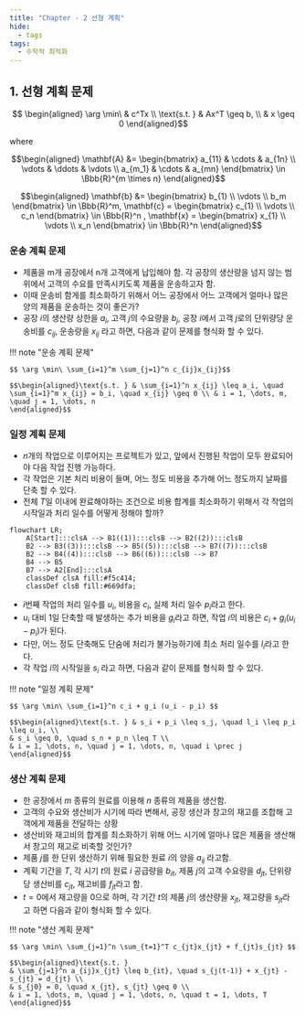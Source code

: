 ```yaml
---
title: "Chapter - 2 선형 계획"
hide:
  - tags
tags:
  - 수학적 최적화
---
```


## 1. 선형 계획 문제

$$ \begin{aligned} \arg \min\  & c^Tx \\ \text{s.t. } & Ax^T \geq b, \\ & x \geq 0  \end{aligned}$$

where

$$\begin{aligned} \mathbf{A} &= \begin{bmatrix} a_{11} & \cdots & a_{1n} \\ \vdots & \ddots & \vdots \\ a_{m_1} & \cdots & a_{mn} \end{bmatrix} \in \Bbb{R}^{m \times n} \end{aligned}$$

$$\begin{aligned}
\mathbf{b} &= \begin{bmatrix} b_{1} \\ \vdots \\ b_m \end{bmatrix} \in \Bbb{R}^m, \mathbf{c} = \begin{bmatrix} c_{1} \\ \vdots \\ c_n \end{bmatrix} \in \Bbb{R}^n , \mathbf{x} = \begin{bmatrix} x_{1} \\ \vdots \\ x_n \end{bmatrix} \in \Bbb{R}^n
\end{aligned}$$



### 운송 계획 문제

* 제품을 m개 공장에서 n개 고객에게 납입해야 함. 각 공장의 생산량을 넘지 않는 범위에서 고객의 수요를 만족시키도록 제품을 운송하고자 함.
* 이때 운송비 함게를 최소화하기 위해서 어느 공장에서 어느 고객에거 얼마나 많은 양의 제품을 운송하는 것이 좋은가?
* 공장 $i$의 생산량 상한을 $a_i$, 고객 $j$의 수요량을 $b_j$, 공장 $i$에서 고객 $j$로의 단위량당 운송비를 $c_{ij}$, 운송량을 $x_{ij}$ 라고 하면, 다음과 같이 문제를 형식화 할 수 있다.

!!! note "운송 계획 문제"

    $$ \arg \min\ \sum_{i=1}^m \sum_{j=1}^n c_{ij}x_{ij}$$

    $$\begin{aligned}\text{s.t. } & \sum_{i=1}^n x_{ij} \leq a_i, \quad \sum_{i=1}^m x_{ij} = b_i, \quad x_{ij} \geq 0 \\ & i = 1, \dots, m, \quad j = 1, \dots, n
    \end{aligned}$$

### 일정 계획 문제

* $n$개의 작업으로 이루어지는 프로젝트가 있고, 앞에서 진행된 작업이 모두 완료되어야 다음 작업 진행 가능하다. 
* 각 작업은 기본 처리 비용이 들며, 어느 정도 비용을 추가해 어느 정도까지 날짜를 단축 할 수 있다. 
* 전체 $T$일 이내에 완료해야하는 조건으로 비용 합계를 최소화하기 위해서 각 작업의 시작일과 처리 일수를 어떻게 정해야 할까?

``` mermaid
flowchart LR;
    A[Start]:::clsA --> B1((1)):::clsB --> B2((2)):::clsB
    B2 --> B3((3)):::clsB --> B5((5)):::clsB --> B7((7)):::clsB
    B2 --> B4((4)):::clsB --> B6((6)):::clsB --> B7
    B4 --> B5
    B7 --> A2[End]:::clsA
    classDef clsA fill:#f5c414;
    classDef clsB fill:#669dfa;
```

* $i$번째 작업의 처리 일수를 $u_i$, 비용을 $c_i$, 실제 처리 일수 $p_i$라고 한다. 
* $u_i$ 대비 1일 단축할 때 발생하는 추가 비용을 $g_i$라고 하면, 작업 $i$의 비용은 $c_i + g_i(u_i - p_i)$가 된다.
* 다만, 어느 정도 단축해도 단숨에 처리가 불가능하기에 최소 처리 일수를 $l_i$라고 한다.
* 각 작업 $i$의 시작일을 $s_i$ 라고 하면, 다음과 같이 문제를 형식화 할 수 있다.

!!! note "일정 계획 문제"

    $$ \arg \min\ \sum_{i=1}^n c_i + g_i (u_i - p_i) $$

    $$\begin{aligned}\text{s.t. } & s_i + p_i \leq s_j, \quad l_i \leq p_i \leq u_i, \\
    & s_i \geq 0, \quad s_n + p_n \leq T \\
    & i = 1, \dots, n, \quad j = 1, \dots, n, \quad i \prec j
    \end{aligned}$$

### 생산 계획 문제

* 한 공장에서 $m$ 종류의 원료를 이용해 $n$ 종류의 제품을 생산함.
* 고객의 수요와 생산비가 시기에 따라 변해서, 공장 생산과 창고의 재고를 조합해 고객에게 제품을 전달하는 상황
* 생산비와 재고비의 합계를 최소화하기 위해 어느 시기에 얼마나 많은 제품을 생산해서 창고의 재고로 비축할 것인가?
* 제품 $j$를 한 단위 생산하기 위해 필요한 원료 $i$의 양을 $a_{ij}$ 라고함.
* 계획 기간을 $T$, 각 시기 $t$의 원료 $i$ 공급량을 $b_{it}$, 제품 $j$의 고객 수요량을 $d_{jt}$, 단위량당 생산비를 $c_{jt}$, 재고비를 $f_{jt}$라고 함.
* $t=0$에서 재고량을 0으로 하며, 각 기간 $t$의 제품 $j$의 생산량을 $x_{jt}$, 재고량을 $s_{jt}$라고 하면 다음과 같이 형식화 할 수 있다.

!!! note "생산 계획 문제"

    $$ \arg \min\ \sum_{j=1}^n \sum_{t=1}^T c_{jt}x_{jt} + f_{jt}s_{jt} $$

    $$\begin{aligned}\text{s.t. } 
    & \sum_{j=1}^n a_{ij}x_{jt} \leq b_{it}, \quad s_{j(t-1)} + x_{jt} - s_{jt} = d_{jt} \\
    & s_{j0} = 0, \quad x_{jt}, s_{jt} \geq 0 \\
    & i = 1, \dots, m, \quad j = 1, \dots, n, \quad t = 1, \dots, T
    \end{aligned}$$